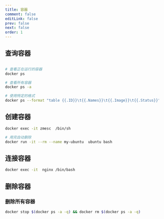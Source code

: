 ```yaml
---
title: 容器
comment: false
editLink: false
prev: false
next: false
order: 1
---
```


## 查询容器

```bash

# 查看正在运行的容器
docker ps

# 查看所有容器
docker ps -a

# 使用特定的格式
docker ps --format "table {{.ID}}\t{{.Names}}\t{{.Image}}\t{{.Status}}"
```

## 创建容器

```bash
docker exec -it zmesc  /bin/sh

# 用完自动删除
docker run -it --rm --name my-ubuntu  ubuntu bash
```

## 连接容器
```bash
docker exec -it  nginx /bin/bash 
```

## 删除容器
### 删除所有容器

```bash
docker stop $(docker ps -a -q) && docker rm $(docker ps -a -q)
```
